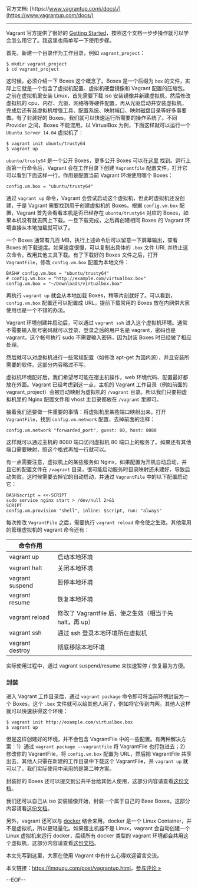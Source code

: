 官方文档: [https:\/\/www.vagrantup.com\/docs\/](https://www.vagrantup.com/docs/)

---

Vagrant 官方提供了很好的 [Getting Started](https://docs.vagrantup.com/v2/getting-started/project_setup.html)，按照这个文档一步步操作就可以学会怎么用它了。我这里也简单写一下使用步骤。

首先，新建一个目录作为工作目录，例如 `vagrant_project`：

```
$ mkdir vagrant_project
$ cd vagrant_project

```

这时候，必须介绍一下 Boxes 这个概念了。Boxes 是一个后缀为 `box` 的文件，实际上它就是一个包含了虚拟机配置、虚拟机硬盘镜像和 Vagrant 配置的压缩包。之前在虚拟机里安装 Linux，首先需要下载 iso 安装镜像并新建虚拟机，然后修改虚拟机的 cpu、内存、光驱、网络等等硬件配置，再从光驱启动并安装虚拟机，完成后还有装虚拟机增强工具、配置系统、映射端口、映射磁盘目录等好多事要做。有了封装好的 Boxes，我们就可以快速运行所需要的操作系统了。不同 Provider 之间，Boxes 不能混用。以 VirtualBox 为例，下面这样就可以运行一个 `Ubuntu Server 14.04` 虚拟机了：

```
$ vagrant init ubuntu/trusty64
$ vagrant up

```

`ubuntu/trusty64` 是一个公开 Boxes，更多公开 Boxes 可以在[这里](https://atlas.hashicorp.com/boxes/search) 找到。运行上面第一行命令后，Vagrant 会在工作目录下创建 `Vagrantfile` 配置文件，打开它可以看到下面这样一行，作用是配置当前 Vagrant 环境使用哪个 Boxes：

```
config.vm.box = "ubuntu/trusty64"

```

通过 `vagrant up` 命令，Vagrant 会尝试启动这个虚拟机，但此时虚拟机还没创建，于是 Vagrant 需要找到用于创建虚拟机的 Boxes。根据 `config.vm.box` 配置，Vagrant 首先会看看本机是否已经存在 `ubuntu/trusty64` 对应的 Boxes，如果本机没有就去网上下载。一旦下载完成，之后再创建相同 Boxes 的 Vagrant 环境直接从本地加载就可以了。

一个 Boxes 通常有几百 MB，执行上述命令后可以留意一下屏幕输出，查看 Boxes 的下载速度。如果速度很慢，可以复制出具体的 `.box` 文件 URL 并终止这次命令，改用其他工具下载。有了下载好的 Boxes 文件之后，打开 `VagrantFile`，修改 `config.vm.box` 配置为本地文件：

```
BASH# config.vm.box = "ubuntu/trusty64"
# config.vm.box = "http://example.com/virtualbox.box"
config.vm.box = "~/Downloads/virtualbox.box"

```

再执行 `vagrant up` 就会从本地加载 Boxes，稍等片刻就好了。可以看到，`config.vm.box` 配置还可以配置成 URL，提前下载常用的 Boxes 放在内网供大家使用也是一个不错的办法。

Vagrant 环境创建并启动后，可以通过 `vagrant ssh` 进入这个虚拟机环境。通常不需要输入帐号密码就可以登录，登录之后的用户名是 vagrant，密码也是 vagrant。这个帐号执行 sudo 不需要输入密码，因为封装 Boxes 时已经做了相应处理。

然后就可以对虚拟机进行一些常规配置（如修改 apt-get 为国内源），并且安装所需要的软件。这部分内容略过不写。

虚拟机环境配好后，我们希望尽可能在宿主机操作，web 环境代码、配置最好都放在外面。Vagrant 已经考虑到这一点，主机的 Vagrant 工作目录（例如前面的 vagrant\_project）会被自动映射为虚拟机的 `/vagrant` 目录。所以我们只要把虚拟机里的 Nginx 配置文件和 vhost 主目录都放在 `/vagrant` 里即可。

接着我们还要做一件重要的事情：将虚拟机里某些端口映射出来。打开 `VagrantFile`，找到 `config.vm.network` 配置，去掉前面的注释：

```
config.vm.network "forwarded_port", guest: 80, host: 8080

```

这样就可以通过主机的 8080 端口访问虚拟机 80 端口上的服务了。如果还有其他端口需要映射，照这个格式再加一行就可以。

有一点需要注意，虚拟机上的某些服务如 Nginx，如果配置为开机自动启动，并且它的配置文件在 `/vagrant` 目录，很可能启动服务时目录映射还未建好，导致启动失败。这时候需要去掉它的自动启动，并通过 `VagrantFile` 中的以下配置启动它：

```
BASH$script = <<-SCRIPT
sudo service nginx start > /dev/null 2>&1
SCRIPT
config.vm.provision "shell", inline: $script, run: "always"

```

每次修改 `VagrantFile` 之后，需要执行 `vagrant reload` 命令使之生效。其他常用的管理虚拟机的 vagrant 命令还有：

| 命令作用 |  |
| --- | --- |
| vagrant up | 启动本地环境 |
| vagrant halt | 关闭本地环境 |
| vagrant suspend | 暂停本地环境 |
| vagrant resume | 恢复本地环境 |
| vagrant reload | 修改了 Vagrantfile 后，使之生效（相当于先 halt，再 up） |
| vagrant ssh | 通过 ssh 登录本地环境所在虚拟机 |
| vagrant destroy | 彻底移除本地环境 |

实际使用过程中，通过 vagrant suspend\/resume 来快速暂停 \/ 恢复最为方便。

### 封装

进入 Vagrant 工作目录后，通过 `vagrant package` 命令即可将当前环境封装为一个 Boxes，这个 `.box` 文件就可以给其他人用了，例如将它传到内网。其他人这样就可以快速获得这个环境：

```
$ vagrant init http://example.com/virtualbox.box
$ vagrant up

```

但是这样创建好的环境，并不会包含 VagrantFile 中的一些配置。有两种解决方案：1）通过 `vagrant package --vagrantfile` 将 VagrantFile 也打包进去；2）修改你的 VagrantFile，将 `config.vm.box` 配置为 URL，然后把 VagrantFile 共享出去，其他人只需在新建的工作目录中下载这个 VagrantFile，并 `vagrant up` 就可以了。我们实际使用中采用的是第二种方案。

封装好的 Boxes 还可以提交到公共平台给其他人使用，这部分内容请查看[这份文档](https://atlas.hashicorp.com/learn/vagrant)。

我们还可以自己从 iso 安装镜像开始，封装一个属于自己的 Base Boxes，这部分内容请看[这份文档](https://docs.vagrantup.com/v2/boxes/base.html)。

另外，vagrant 还可以与 [docker](https://www.docker.com/) 结合来用。docker 是一个 Linux Container，并不是虚拟机，所以更轻量化。如果宿主机器不是 Linux，vagrant 会自动创建一个 Linux 虚拟机来运行 docker，后续所有 docker 类型的 vagrant 环境都会共用这个虚拟机，这部分内容请查看[这份文档](https://docs.vagrantup.com/v2/docker/basics.html)。

本文先写到这里，大家在使用 Vagrant 中有什么心得欢迎留言交流。

本文链接：[https:\/\/imququ.com\/post\/vagrantup.html](https://imququ.com/post/vagrantup.html "Permalink to 开始使用 Vagrant")，[参与评论 »](https://imququ.com/post/vagrantup.html#comments)

--EOF--

